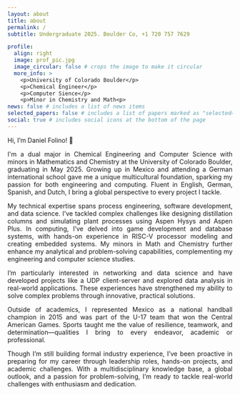 ```yaml
---
layout: about
title: about
permalink: /
subtitle: Undergraduate 2025. Boulder Co, +1 720 757 7629

profile:
  align: right
  image: prof_pic.jpg
  image_circular: false # crops the image to make it circular
  more_info: >
    <p>University of Colorado Boulder</p>
    <p>Chemical Engineer</p>
    <p>Computer Sience</p>
    <p>Minor in Chemistry and Math<p>
news: false # includes a list of news items
selected_papers: false # includes a list of papers marked as "selected={true}"
social: true # includes social icons at the bottom of the page
---
```


<div style="text-align: justify;">
<p>Hi, I’m Daniel Folino! 👋</p>

<p>I'm a dual major in Chemical Engineering and Computer Science with minors in Mathematics and Chemistry at the University of Colorado Boulder, graduating in May 2025. Growing up in Mexico and attending a German international school gave me a unique multicultural foundation, sparking my passion for both engineering and computing. Fluent in English, German, Spanish, and Dutch, I bring a global perspective to every project I tackle.</p>

<p>My technical expertise spans process engineering, software development, and data science. I’ve tackled complex challenges like designing distillation columns and simulating plant processes using Aspen Hysys and Aspen Plus. In computing, I’ve delved into game development and database systems, with hands-on experience in RISC-V processor modeling and creating embedded systems. My minors in Math and Chemistry further enhance my analytical and problem-solving capabilities, complementing my engineering and computer science studies.</p>

<p>I’m particularly interested in networking and data science and have developed projects like a UDP client-server and explored data analysis in real-world applications. These experiences have strengthened my ability to solve complex problems through innovative, practical solutions.</p>

<p>Outside of academics, I represented Mexico as a national handball champion in 2015 and was part of the U-17 team that won the Central American Games. Sports taught me the value of resilience, teamwork, and determination—qualities I bring to every endeavor, academic or professional.</p>

<p>Though I’m still building formal industry experience, I’ve been proactive in preparing for my career through leadership roles, hands-on projects, and academic challenges. With a multidisciplinary knowledge base, a global outlook, and a passion for problem-solving, I’m ready to tackle real-world challenges with enthusiasm and dedication.</p>
</div>
